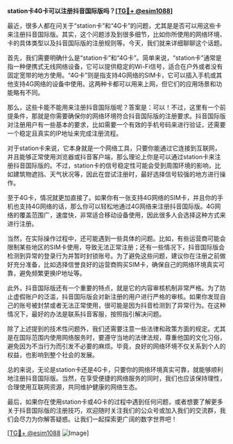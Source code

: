 **station卡4G卡可以注册抖音国际版吗？[[TG💪+ @esim1088](https://t.me/s/esim1088)]**

最近，很多人都在问关于“station卡”和“4G卡”的问题，尤其是是否可以用这些卡来注册抖音国际版。其实，这个问题涉及到很多细节，比如你所使用的网络环境、卡的具体类型以及抖音国际版的注册规则等。今天，我们就来详细聊聊这个话题。

首先，我们需要明确什么是“station卡”和“4G卡”。简单来说，“station卡”通常是指一种便携式无线网络设备，它可以提供稳定的Wi-Fi信号，适合在户外或者没有固定宽带的地方使用。“4G卡”则是指支持4G网络的SIM卡，它可以插入手机或其他支持4G网络的设备中使用。这两种卡都可以用来上网，但它们的应用场景和功能略有不同。

那么，这些卡能不能用来注册抖音国际版呢？答案是：可以！不过，这里有一个前提条件，那就是你需要确保你的网络环境符合抖音国际版的注册要求。抖音国际版对注册用户有一些基本的要求，比如需要一个有效的手机号码来进行验证，还需要一个稳定且真实的IP地址来完成注册流程。

对于station卡来说，它本身就是一个网络工具，只要你能通过它连接到互联网，并且能够正常使用浏览器或抖音客户端，那么理论上你是可以通过station卡来注册抖音国际版的。不过，station卡的信号稳定性可能会受到周围环境的影响，比如建筑物遮挡、天气状况等，因此在尝试注册时，最好选择信号较强的地方进行操作。

至于4G卡，情况就更加直接了。如果你有一张支持4G网络的SIM卡，并且你的手机也支持4G网络的话，那么你可以轻松地通过4G网络来注册抖音国际版。4G网络的覆盖范围广，速度快，非常适合移动设备使用，因此很多人会选择这种方式来进行注册。

当然，在实际操作过程中，还可能遇到一些具体的问题。比如，有些运营商可能会限制某些地区的SIM卡使用，导致无法正常注册；还有一些情况下，抖音国际版会检测到异常的登录行为并暂时封锁账号。为了避免这些问题，建议你在注册之前做好充分准备，比如选择信誉良好的运营商购买SIM卡，确保自己的网络环境真实可靠，避免频繁更换IP地址等。

此外，抖音国际版还有一个重要的特点，就是它的内容审核机制非常严格。为了防止虚假账户的泛滥，抖音国际版会对新注册的用户进行严格的审核。如果你发现自己的账号被封禁或者无法正常使用，很可能是因为抖音检测到了异常行为。在这种情况下，最好的办法是联系抖音客服，按照指引解决问题。

除了上述提到的技术性问题外，我们还需要注意一些法律和政策方面的规定。尤其是在国际范围内使用网络服务时，要遵守当地的法律法规，尊重他国的文化习俗，避免因为不当行为而引发不必要的麻烦。毕竟，良好的网络环境不仅关系到个人的权益，也影响到整个社会的发展。

总的来说，无论是station卡还是4G卡，只要你的网络环境真实可靠，就能够顺利地注册抖音国际版。当然，在享受便捷的网络服务的同时，我们也应该保持理性，合理使用互联网资源，共同维护健康的网络生态。

最后，如果你在使用station卡或4G卡的过程中遇到任何问题，或者想要了解更多关于抖音国际版的注册技巧，欢迎随时关注我们的公众号或加入我们的交流群，我们会尽力为你解答疑惑。让我们一起探索更广阔的数字世界吧！

[[TG💪+ @esim1088](https://t.me/s/esim1088) ![Image](https://i.postimg.cc/4NQfJmqS/Snipaste-2025-05-13-00-14-12.png)]